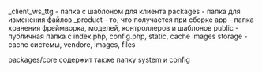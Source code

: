 _client_ws_ttg - папка с шаблоном для клиента
packages - папка для изменения файлов
_product - то, что получается при сборке
    app - папка хранения фреймворка, моделей, контроллеров и шаблонов
    public - публичная папка с index.php, config.php, static, cache images
    storage - cache системы, vendore, images, files

packages/core содержит также папку system и config
